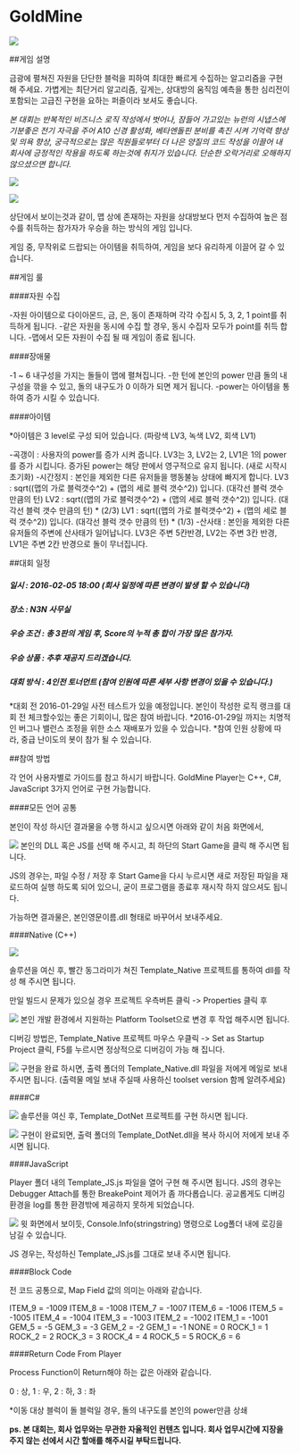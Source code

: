 # GoldMine

![](https://github.com/elrha/GoldMine/blob/master/doc/poster.jpg?raw=true)

##게임 설명

금광에 펼쳐진 자원을 단단한 블럭을 피하여 최대한 빠르게 수집하는 알고리즘을 구현 해 주세요.
가볍게는 최단거리 알고리즘, 깊게는, 상대방의 움직임 예측을 통한 심리전이 포함되는 고급진 구현을 요하는 퍼즐이라 보셔도 좋습니다.

_본 대회는 반복적인 비즈니스 로직 작성에서 벗어나, 잠들어 가고있는 뉴런의 시냅스에 기분좋은 전기 자극을 주어 A10 신경 활성화, 베타엔돌핀 분비를 촉진 시켜 기억력 향상 및 의욕 향상, 궁극적으로는 많은 직원들로부터 더 나은 양질의 코드 작성을 이끌어 내 회사에 긍정적인 작용을 하도록 하는것에 취지가 있습니다. 단순한 오락거리로 오해하지 않으셨으면 합니다._

![](https://github.com/elrha/GoldMine/blob/master/doc/example-1.png?raw=true)

![](https://github.com/elrha/GoldMine/blob/master/doc/example-2.png?raw=true)

상단에서 보이는것과 같이, 맵 상에 존재하는 자원을 상대방보다 먼저 수집하여 높은 점수를 취득하는 참가자가 우승을 하는 방식의 게임 입니다.

게임 중, 무작위로 드랍되는 아이템을 취득하여, 게임을 보다 유리하게 이끌어 갈 수 있습니다.

##게임 룰

####자원 수집

-자원 아이템으로 다이아몬드, 금, 은, 동이 존재하며 각각 수집시 5, 3, 2, 1 point를 취득하게 됩니다.
-같은 자원을 동시에 수집 할 경우, 동시 수집자 모두가 point를 취득 합니다.
-맵에서 모든 자원이 수집 될 때 게임이 종료 됩니다.

####장애물

-1 ~ 6 내구성을 가지는 돌들이 맵에 펼쳐집니다.
-한 턴에 본인의 power 만큼 돌의 내구성을 깎을 수 있고, 돌의 내구도가 0 이하가 되면 제거 됩니다.
-power는 아이템을 통하여 증가 시킬 수 있습니다.

####아이템

*아이템은 3 level로 구성 되어 있습니다.
(파랑색 LV3, 녹색 LV2, 회색 LV1)

-곡갱이 : 사용자의 power를 증가 시켜 줍니다. LV3는 3, LV2는 2, LV1은 1의 power를 증가 시킵니다. 증가된 power는 해당 판에서 영구적으로 유지 됩니다. (새로 시작시 초기화)
-시간정지 : 본인을 제외한 다른 유저들을 행동불능 상태에 빠지게 합니다.
LV3 : sqrt((맵의 가로 블럭갯수^2) + (맵의 세로 블럭 갯수^2)) 입니다. (대각선 블럭 갯수 만큼의 턴)
LV2 : sqrt((맵의 가로 블럭갯수^2) + (맵의 세로 블럭 갯수^2)) 입니다. (대각선 블럭 갯수 만큼의 턴) * (2/3)
LV1 : sqrt((맵의 가로 블럭갯수^2) + (맵의 세로 블럭 갯수^2)) 입니다. (대각선 블럭 갯수 만큼의 턴) * (1/3)
-산사태 : 본인을 제외한 다른 유저들의 주변에 산사태가 일어납니다. LV3은 주변 5칸반경, LV2는 주변 3칸 반경, LV1은 주변 2칸 반경으로 돌이 무너집니다.


##대회 일정

##### 일시 : 2016-02-05 18:00 (회사 일정에 따른 변경이 발생 할 수 있습니다)
##### 장소 : N3N 사무실
##### 우승 조건 : 총 3판의 게임 후, Score의 누적 총 합이 가장 많은 참가자.
##### 우승 상품 : 추후 재공지 드리겠습니다.
##### 대회 방식 : 4인전  토너먼트 (참여 인원에 따른 세부 사항 변경이 있을 수 있습니다.)

*대회 전 2016-01-29일 사전 테스트가 있을 예정입니다. 본인이 작성한 로직 랭크를 대회 전 체크할수있는 좋은 기회이니, 많은 참여 바랍니다.
*2016-01-29일 까지는 치명적인 버그나 밸런스 조정을 위한 소스 재배포가 있을 수 있습니다.
*참여 인원 상황에 따라, 중급 난이도의 봇이 참가 될 수 있습니다.




##참여 방법

각 언어 사용자별로 가이드를 참고 하시기 바랍니다.
GoldMine Player는 C++, C#, JavaScript 3가지 언어로 구현 가능합니다.

####모든 언어 공통

본인이 작성 하시던 결과물을 수행 하시고 싶으시면 아래와 같이 처음 화면에서,

![](https://github.com/elrha/GoldMine/blob/master/doc/example-3.png?raw=true)
본인의 DLL 혹은 JS를 선택 해 주시고, 최 하단의 Start Game을 클릭 해 주시면 됩니다.

JS의 경우는, 파일 수정 / 저장 후 Start Game을 다시 누르시면 새로 저장된 파일을 재 로드하여 실행 하도록 되어 있으니, 굳이 프로그램을 종료후 재시작 하지 않으셔도 됩니다.

가능하면 결과물은, 본인영문이름.dll 형태로 바꾸어서 보내주세요.

####Native (C++)

![](https://github.com/elrha/GoldMine/blob/master/doc/example-4.png?raw=true)

솔루션을 여신 후, 빨간 동그라미가 쳐진 Template_Native 프로젝트를 통하여 dll를 작성 해 주시면 됩니다.

만일 빌드시 문제가 있으실 경우 프로젝트 우측버튼 클릭 -> Properties 클릭 후

![](https://github.com/elrha/GoldMine/blob/master/doc/example-5.png?raw=true)
본인 개발 환경에서 지원하는 Platform Toolset으로 변경 후 작업 해주시면 됩니다.

디버깅 방법은, Template_Native 프로젝트 마우스 우클릭 -> Set as Startup Project 클릭, F5를 누르시면 정상적으로 디버깅이 가능 해 집니다.


![](https://github.com/elrha/GoldMine/blob/master/doc/example-6.png?raw=true)
구현을 완료 하시면, 출력 폴더의 Template_Native.dll 파일을 저에게 메일로 보내 주시면 됩니다.
(출력물 메일 보내 주실때 사용하신 toolset version 함께 알려주세요)


####C#

![](https://github.com/elrha/GoldMine/blob/master/doc/example-7.png?raw=true)
솔루션을 여신 후, Template_DotNet 프로젝트를 구현 하시면 됩니다.

![](https://github.com/elrha/GoldMine/blob/master/doc/example-8.png?raw=true)
구현이 완료되면, 출력 폴더의 Template_DotNet.dll을 복사 하시어 저에게 보내 주시면 됩니다.


####JavaScript

Player 폴더 내의 Template_JS.js 파일을 열어 구현 해 주시면 됩니다.
JS의 경우는 Debugger Attach를 통한 BreakePoint 제어가 좀 까다롭습니다.
공교롭게도 디버깅 환경을 log를 통한 환경밖에 제공하지 못하게 되었습니다.

![](https://github.com/elrha/GoldMine/blob/master/doc/example-9.png?raw=true)
윗 화면에서 보이듯, Console.Info(stringstring) 명령으로 Log폴더 내에 로깅을 남길 수 있습니다.

JS 경우는, 작성하신 Template_JS.js를 그대로 보내 주시면 됩니다.

####Block Code

전 코드 공통으로, Map Field 값의 의미는 아래와 같습니다.

ITEM_9 = -1009
ITEM_8 = -1008
ITEM_7 = -1007
ITEM_6 = -1006
ITEM_5 = -1005
ITEM_4 = -1004
ITEM_3 = -1003
ITEM_2 = -1002
ITEM_1 = -1001
GEM_5 = -5
GEM_3 = -3
GEM_2 = -2
GEM_1 = -1
NONE = 0
ROCK_1 = 1
ROCK_2 = 2
ROCK_3 = 3
ROCK_4 = 4
ROCK_5 = 5
ROCK_6 = 6

####Return Code From Player

Process Function이 Return해야 하는 값은 아래와 같습니다.

0 : 상, 1 : 우, 2 : 하, 3 : 좌

*이동 대상 블럭이 돌 블럭일 경우, 돌의 내구도를 본인의 power만큼 상쇄


**ps. 본 대회는, 회사 업무와는 무관한 자율적인 컨텐츠 입니다. 회사 업무시간에 지장을 주지 않는 선에서 시간 할애를 해주시길 부탁드립니다.**
